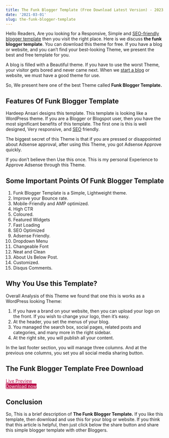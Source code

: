 ```yaml
---
title: The Funk Blogger Template (Free Download Latest Version) - 2023
date: '2021-03-01'
slug: the-funk-blogger-template
---
```

<!-- wp:paragraph -->
<p>Hello Readers, Are you looking for a Responsive, Simple and <a href="https://copybloggerthemes.com/blogger-templates/seo-ready/" target="_blank" aria-label="SEO-friendly blogger template (opens in a new tab)" rel="noreferrer noopener nofollow" class="rank-math-link">SEO-friendly blogger template</a> then you visit the right place. Here is we discuss&nbsp;<strong>the funk blogger template</strong>. You can download this theme for free. If you have a blog or website, and you can’t find your best-looking Theme, we present the best and free template for you.</p>
<!-- /wp:paragraph -->

<!-- wp:paragraph -->
<p>A blog is filled with a Beautiful theme. If you have to use the worst Theme, your visitor gets bored and never came next. When we <a href="https://waytoidea.com/how-to-start-a-blog/" target="_blank" aria-label="start a blog (opens in a new tab)" rel="noreferrer noopener" class="rank-math-link">start a blog</a> or website, we must have a good theme for use.</p>
<!-- /wp:paragraph -->

<!-- wp:paragraph -->
<p>So, We present here one of the best Theme called&nbsp;<strong>Funk Blogger Template.</strong></p>
<!-- /wp:paragraph -->

<!-- wp:heading -->
<h2 id="features-of-funk-blogger-template">Features Of Funk Blogger Template</h2>
<!-- /wp:heading -->

<!-- wp:paragraph -->
<p>Hardeep Ansari designs this template. This template is looking like a WordPress theme. If you are a Blogger or Blogspot user, then you have the most significant benefits of this template. The first one is this is well designed, Very responsive, and <a href="https://waytoidea.com/what-is-seo-search-engine-optimization" class="rank-math-link">SEO</a> friendly.</p>
<!-- /wp:paragraph -->

<!-- wp:paragraph -->
<p>The biggest secret of this Theme is that if you are pressed or disappointed about Adsense approval, after using this Theme, you got Adsense Approve quickly.</p>
<!-- /wp:paragraph -->

<!-- wp:paragraph -->
<p>If you don’t believe then Use this once. This is my personal Experience to Approve Adsense through this Theme.</p>
<!-- /wp:paragraph -->

<!-- wp:heading -->
<h2 id="some-important-points-of-funk-blogger-template">Some Important Points Of Funk Blogger Template</h2>
<!-- /wp:heading -->

<!-- wp:list {"ordered":true} -->
<ol><li>Funk Blogger Template is a Simple, Lightweight theme.</li><li>Improve your Bounce rate.</li><li>Mobile-Friendly and AMP optimized.</li><li>High CTR</li><li>Coloured.</li><li>Featured Widgets</li><li>Fast Loading</li><li>SEO Optimized</li><li>Adsense Friendly.</li><li>Dropdown Menu</li><li>Changeable Font</li><li>Neat and Clean</li><li>About Us Below Post.</li><li>Customized.</li><li>Disqus Comments.</li></ol>
<!-- /wp:list -->

<!-- wp:heading -->
<h2 id="why-you-use-this-template">Why You Use this Template?</h2>
<!-- /wp:heading -->

<!-- wp:paragraph -->
<p>Overall Analysis of this Theme we found that one this is works as a WordPress looking Theme:</p>
<!-- /wp:paragraph -->

<!-- wp:list {"ordered":true} -->
<ol><li>If you have a brand on your website, then you can upload your logo on the front. If you wish to change your logo, then it’s easy.</li><li>At the header, you set the menus of your blog.</li><li>You managed the search box, social pages, related posts and categories, and many more in the right sidebar.</li><li>At the right site, you will publish all your content.</li></ol>
<!-- /wp:list -->

<!-- wp:paragraph -->
<p>In the last footer section, you will manage three columns. And at the previous one columns, you set you all social media sharing button.</p>
<!-- /wp:paragraph -->

<!-- wp:heading -->
<h2 id="the-funk-blogger-template-free-download">The Funk Blogger Template Free Download</h2>
<!-- /wp:heading -->

<!-- wp:buttons {"layout":{"type":"flex","justifyContent":"center"}} -->
<div class="wp-block-buttons"><!-- wp:button {"style":{"color":{"text":"#ba0c49"},"border":{"radius":"2px"}},"className":"is-style-outline"} -->
<div class="wp-block-button is-style-outline"><a class="wp-block-button__link has-text-color" href="http://gooyaabitemplates.com/livepreview/the-funk/" style="border-radius:2px;color:#ba0c49" target="_blank" rel="noreferrer noopener">Live Preview</a></div>
<!-- /wp:button -->

<!-- wp:button {"style":{"color":{"background":"#ba0c49","text":"#fffffa"},"border":{"radius":"2px"}}} -->
<div class="wp-block-button"><a class="wp-block-button__link has-text-color has-background" href="https://drive.google.com/file/d/1U_GBFdAGqIkpbMjHIPLHhbYsLTZCFQRS/view?usp=sharing" style="border-radius:2px;background-color:#ba0c49;color:#fffffa" target="_blank" rel="noreferrer noopener">Download now</a></div>
<!-- /wp:button --></div>
<!-- /wp:buttons -->

<!-- wp:heading -->
<h2 id="conclusion">Conclusion</h2>
<!-- /wp:heading -->

<!-- wp:paragraph -->
<p>So, This is a brief description of&nbsp;<strong>The Funk Blogger Template.</strong>&nbsp;If you like this template, then download and use this for your blog or website. If you think that this article is helpful, then just click below the share button and share this simple blogger template with other Bloggers.</p>
<!-- /wp:paragraph -->
